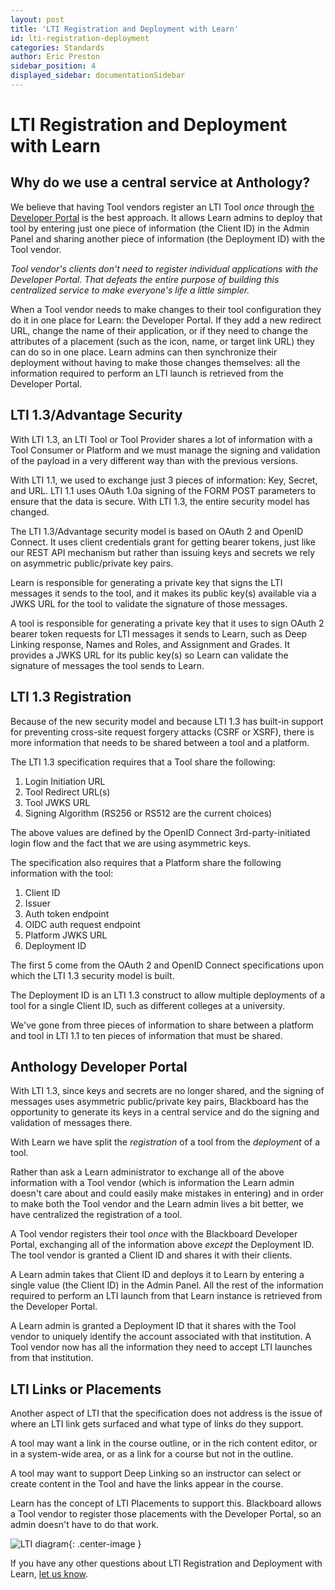 ```yaml
---
layout: post
title: 'LTI Registration and Deployment with Learn'
id: lti-registration-deployment
categories: Standards
author: Eric Preston
sidebar_position: 4
displayed_sidebar: documentationSidebar
---
```


<VersioningTracker frontMatter={frontMatter}/>

# LTI Registration and Deployment with Learn

## Why do we use a central service at Anthology?

We believe that having Tool vendors register an LTI Tool _once_ through [the Developer Portal](https://developer.anthology.com/) is the best approach. It allows Learn admins to deploy that tool by entering just one piece of information (the Client ID) in the Admin Panel and sharing another piece of information (the Deployment ID) with the Tool vendor.

_Tool vendor's clients don't need to register individual applications with the Developer Portal. That defeats the entire purpose of building this centralized service to make everyone's life a little simpler._

When a Tool vendor needs to make changes to their tool configuration they do it in one place for Learn: the Developer Portal. If they add a new redirect URL, change the name of their application, or if they need to change the attributes of a placement (such as the icon, name, or target link URL) they can do so in one place. Learn admins can then synchronize their deployment without having to make those changes themselves: all the information required to perform an LTI launch is retrieved from the Developer Portal.

## LTI 1.3/Advantage Security

With LTI 1.3, an LTI Tool or Tool Provider shares a lot of information with a Tool Consumer or Platform and we must manage the signing and validation of the payload in a very different way than with the previous versions.

With LTI 1.1, we used to exchange just 3 pieces of information: Key, Secret, and URL. LTI 1.1 uses OAuth 1.0a signing of the FORM POST parameters to ensure that the data is secure. With LTI 1.3, the entire security model has changed.

The LTI 1.3/Advantage security model is based on OAuth 2 and OpenID Connect. It uses client credentials grant for getting bearer tokens, just like our REST API mechanism but rather than issuing keys and secrets we rely on asymmetric public/private key pairs.

Learn is responsible for generating a private key that signs the LTI messages it sends to the tool, and it makes its public key(s) available via a JWKS URL for the tool to validate the signature of those messages.

A tool is responsible for generating a private key that it uses to sign OAuth 2 bearer token requests for LTI messages it sends to Learn, such as Deep Linking response, Names and Roles, and Assignment and Grades. It provides a JWKS URL for its public key(s) so Learn can validate the signature of messages the tool sends to Learn.

## LTI 1.3 Registration

Because of the new security model and because LTI 1.3 has built-in support for preventing cross-site request forgery attacks (CSRF or XSRF), there is more information that needs to be shared between a tool and a platform.

The LTI 1.3 specification requires that a Tool share the following:

1. Login Initiation URL
2. Tool Redirect URL(s)
3. Tool JWKS URL
4. Signing Algorithm (RS256 or RS512 are the current choices)

The above values are defined by the OpenID Connect 3rd-party-initiated login flow and the fact that we are using asymmetric keys.

The specification also requires that a Platform share the following information with the tool:

1. Client ID
2. Issuer
3. Auth token endpoint
4. OIDC auth request endpoint
5. Platform JWKS URL
6. Deployment ID

The first 5 come from the OAuth 2 and OpenID Connect specifications upon which the LTI 1.3 security model is built.

The Deployment ID is an LTI 1.3 construct to allow multiple deployments of a tool for a single Client ID, such as different colleges at a university.

We've gone from three pieces of information to share between a platform and tool in LTI 1.1 to ten pieces of information that must be shared.

## Anthology Developer Portal

With LTI 1.3, since keys and secrets are no longer shared, and the signing of messages uses asymmetric public/private key pairs, Blackboard has the opportunity to generate its keys in a central service and do the signing and validation of messages there.

With Learn we have split the _registration_ of a tool from the _deployment_ of a tool.

Rather than ask a Learn administrator to exchange all of the above information with a Tool vendor (which is information the Learn admin doesn't care about and could easily make mistakes in entering) and in order to make both the Tool vendor and the Learn admin lives a bit better, we have centralized the registration of a tool.

A Tool vendor registers their tool _once_ with the Blackboard Developer Portal, exchanging all of the information above _except_ the Deployment ID. The tool vendor is granted a Client ID and shares it with their clients.

A Learn admin takes that Client ID and deploys it to Learn by entering a single value (the Client ID) in the Admin Panel. All the rest of the information required to perform an LTI launch from that Learn instance is retrieved from the Developer Portal.

A Learn admin is granted a Deployment ID that it shares with the Tool vendor to uniquely identify the account associated with that institution. A Tool vendor now has all the information they need to accept LTI launches from that institution.

## LTI Links or Placements

Another aspect of LTI that the specification does not address is the issue of where an LTI link gets surfaced and what type of links do they support.

A tool may want a link in the course outline, or in the rich content editor, or in a system-wide area, or as a link for a course but not in the outline.

A tool may want to support Deep Linking so an instructor can select or create content in the Tool and have the links appear in the course.

Learn has the concept of LTI Placements to support this. Blackboard allows a Tool vendor to register those placements with the Developer Portal, so an admin doesn't have to do that work.

![LTI diagram](/assets/img/ltidiagram.png){: .center-image }

If you have any other questions about LTI Registration and Deployment with Learn, <a href="mailto:developers@anthology.com?subject=LTI Registration and Deployment with Learn">let us know</a>.

<AuthorBox frontMatter={frontMatter}/>
